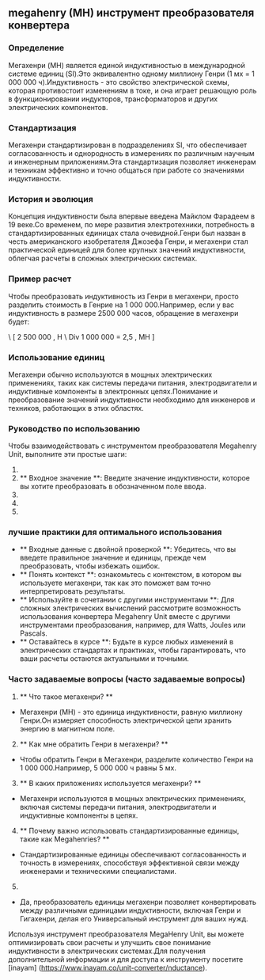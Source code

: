 ## megahenry (MH) инструмент преобразователя конвертера

### Определение
Мегахенри (MH) является единой индуктивностью в международной системе единиц (SI).Это эквивалентно одному миллиону Генри (1 мх = 1 000 000 ч).Индуктивность - это свойство электрической схемы, которая противостоит изменениям в токе, и она играет решающую роль в функционировании индукторов, трансформаторов и других электрических компонентов.

### Стандартизация
Мегахенри стандартизирован в подразделениях SI, что обеспечивает согласованность и однородность в измерениях по различным научным и инженерным приложениям.Эта стандартизация позволяет инженерам и техникам эффективно и точно общаться при работе со значениями индуктивности.

### История и эволюция
Концепция индуктивности была впервые введена Майклом Фарадеем в 19 веке.Со временем, по мере развития электротехники, потребность в стандартизированных единицах стала очевидной.Генри был назван в честь американского изобретателя Джозефа Генри, и мегахенри стал практической единицей для более крупных значений индуктивности, облегчая расчеты в сложных электрических системах.

### Пример расчет
Чтобы преобразовать индуктивность из Генри в мегахенри, просто разделить стоимость в Генрие на 1 000 000.Например, если у вас индуктивность в размере 2500 000 часов, обращение в мегахенри будет:

\ [
2 500 000 \, H \ Div 1 000 000 = 2,5 \, MH
\]

### Использование единиц
Мегахенри обычно используются в мощных электрических применениях, таких как системы передачи питания, электродвигатели и индуктивные компоненты в электронных цепях.Понимание и преобразование значений индуктивности необходимо для инженеров и техников, работающих в этих областях.

### Руководство по использованию
Чтобы взаимодействовать с инструментом преобразователя Megahenry Unit, выполните эти простые шаги:

1.
2. ** Входное значение **: Введите значение индуктивности, которое вы хотите преобразовать в обозначенном поле ввода.
3.
4.
5.

### лучшие практики для оптимального использования
- ** Входные данные с двойной проверкой **: Убедитесь, что вы введете правильное значение и единицы, прежде чем преобразовать, чтобы избежать ошибок.
- ** Понять контекст **: ознакомьтесь с контекстом, в котором вы используете мегахенри, так как это поможет вам точно интерпретировать результаты.
- ** Используйте в сочетании с другими инструментами **: Для сложных электрических вычислений рассмотрите возможность использования конвертера Megahenry Unit вместе с другими инструментами преобразования, например, для Watts, Joules или Pascals.
- ** Оставайтесь в курсе **: Будьте в курсе любых изменений в электрических стандартах и ​​практиках, чтобы гарантировать, что ваши расчеты остаются актуальными и точными.

### Часто задаваемые вопросы (часто задаваемые вопросы)

1. ** Что такое мегахенри? **
- Мегахенри (MH) - это единица индуктивности, равную миллиону Генри.Он измеряет способность электрической цепи хранить энергию в магнитном поле.

2. ** Как мне обратить Генри в мегахенри? **
- Чтобы обратить Генри в Мегахенри, разделите количество Генри на 1 000 000.Например, 5 000 000 ч равны 5 мх.

3. ** В каких приложениях используется мегахенри? **
- Мегахенри используются в мощных электрических применениях, включая системы передачи питания, электродвигатели и индуктивные компоненты в цепях.

4. ** Почему важно использовать стандартизированные единицы, такие как Megahenries? **
- Стандартизированные единицы обеспечивают согласованность и точность в измерениях, способствуя эффективной связи между инженерами и техническими специалистами.

5.
- Да, преобразователь единицы мегахенри позволяет конвертировать между различными единицами индуктивности, включая Генри и Гигахенри, делая его Универсальный инструмент для ваших нужд.

Используя инструмент преобразователя MegaHenry Unit, вы можете оптимизировать свои расчеты и улучшить свое понимание индуктивности в электрических системах.Для получения дополнительной информации и для доступа к инструменту посетите [inayam] (https://www.inayam.co/unit-converter/nductance).